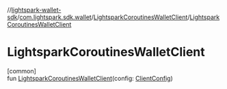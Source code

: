 //[lightspark-wallet-sdk](../../../index.md)/[com.lightspark.sdk.wallet](../index.md)/[LightsparkCoroutinesWalletClient](index.md)/[LightsparkCoroutinesWalletClient](-lightspark-coroutines-wallet-client.md)

# LightsparkCoroutinesWalletClient

[common]\
fun [LightsparkCoroutinesWalletClient](-lightspark-coroutines-wallet-client.md)(config: [ClientConfig](../-client-config/index.md))
